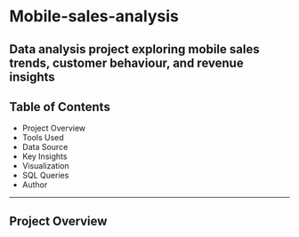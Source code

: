 # Mobile-sales-analysis
Data analysis project exploring mobile sales trends, customer behaviour, and revenue insights
---
## Table of Contents
- Project Overview
- Tools Used
- Data Source
- Key Insights
- Visualization
- SQL Queries
- Author
---
## Project Overview
